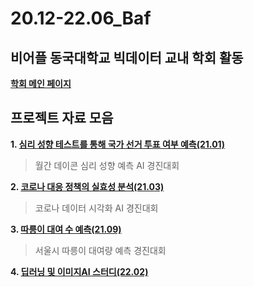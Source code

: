 # 20.12-22.06_Baf
## 비어플 동국대학교 빅데이터 교내 학회 활동
**[학회 메인 페이지](https://www.dgubaf.com/)**

## 프로젝트 자료 모음


**1. [심리 성향 테스트를 통해 국가 선거 투표 여부 예측(21.01)](https://github.com/JeongMinbbbb/20.12-22.06_Baf/tree/main/21.01_Psychological_Tendency_Data_Analysis)**
>월간 데이콘 심리 성향 예측 AI 경진대회



**2. [코로나 대응 정책의 실효성 분석(21.03)](https://github.com/JeongMinbbbb/20.12-22.06_Baf/tree/main/21.03_Analysis_Of_The_Effectiveness_Of_COVID19)**
>코로나 데이터 시각화 AI 경진대회



**3. [따릉이 대여 수 예측(21.09)](https://github.com/JeongMinbbbb/20.12-22.06_Baf/tree/main/21.09_Prediction_Of_The_Number_Of_Ttareungi_Rentals)**
>서울시 따릉이 대여량 예측 경진대회



**4. [딥러닝 및 이미지AI 스터디(22.02)](https://github.com/JeongMinbbbb/20.12-22.06_Baf/tree/main/22.02_Image-Recognition_AI)**
 

